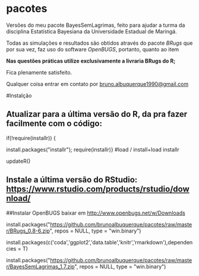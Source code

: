 # pacotes

Versões do meu pacote BayesSemLagrimas, feito para ajudar a turma da disciplina Estatística Bayesiana da Universidade Estadual de Maringá.

Todas as simulações e resultados são obtidos através do pacote *BRugs* que por sua vez, faz uso do software *OpenBUGS*, portanto, quanto ao item

**Nas questões práticas utilize exclusivamente a livraria BRugs do R;**

Fica plenamente satisfeito.

Qualquer coisa entrar em contato por <bruno.albuquerque1990@gmail.com>

#Instalção

## Atualizar para a última versão do R, da pra fazer facilmente com o código:
if(!require(installr)) {

install.packages("installr"); require(installr)} #load / install+load installr

updateR() 

## Instale a última versão do RStudio: <https://www.rstudio.com/products/rstudio/download/>

##Instalar OpenBUGS baixar em <http://www.openbugs.net/w/Downloads>

install.packages("https://github.com/brunoalbuquerque/pacotes/raw/master/BRugs_0.8-6.zip", repos = NULL, type = "win.binary")

install.packages(c('coda','ggplot2','data.table','knitr','rmarkdown'),dependencies = T)

install.packages("https://github.com/brunoalbuquerque/pacotes/raw/master/BayesSemLagrimas_1.7.zip", repos = NULL, type = "win.binary")

